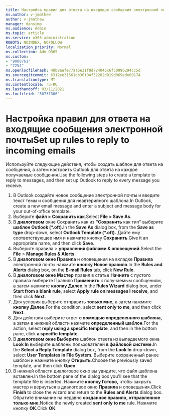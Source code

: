 ```yaml
---
title: Настройка правил для ответа на входящие сообщения электронной почты
ms.author: v-jmathew
author: v-jmathew
manager: dansimp
ms.audience: Admin
ms.topic: article
ms.service: o365-administration
ROBOTS: NOINDEX, NOFOLLOW
localization_priority: Normal
ms.collection: Adm_O365
ms.custom:
- "9000761"
- "7254"
ms.openlocfilehash: 49b8aafe77aa6e31f8d724046c6fc0996294cc5d
ms.sourcegitcommit: 6312ee31561db36104f32282d019d069ede69174
ms.translationtype: MT
ms.contentlocale: ru-RU
ms.lasthandoff: 03/11/2021
ms.locfileid: "50737306"
---
```

# <a name="set-up-rules-to-reply-to-incoming-emails"></a><span data-ttu-id="70c47-102">Настройка правил для ответа на входящие сообщения электронной почты</span><span class="sxs-lookup"><span data-stu-id="70c47-102">Set up rules to reply to incoming emails</span></span>

<span data-ttu-id="70c47-103">Используйте следующие действия, чтобы создать шаблон для ответа на сообщения, а затем настроить Outlook для ответа на каждое получаемые сообщения.</span><span class="sxs-lookup"><span data-stu-id="70c47-103">Use the following steps to create a template to reply to messages, and then set up Outlook to reply to every message you receive.</span></span>

1. <span data-ttu-id="70c47-104">В Outlook создайте новое сообщение электронной почты и введите текст темы и сообщения для неавтерийного шаблона.</span><span class="sxs-lookup"><span data-stu-id="70c47-104">In Outlook, create a new email message and enter a subject and message body for your out-of-office template.</span></span>
2. <span data-ttu-id="70c47-105">Выберите **файл > Сохранить как**.</span><span class="sxs-lookup"><span data-stu-id="70c47-105">Select **File > Save As**.</span></span>
3. <span data-ttu-id="70c47-106">В **диалоговом** окне Сохранить как из **"Сохранить** как тип" выберите **шаблон Outlook (\*.oft).**</span><span class="sxs-lookup"><span data-stu-id="70c47-106">In the **Save As** dialog box, from the **Save as type** drop-down, select **Outlook Template (\*.oft).**</span></span> <span data-ttu-id="70c47-107">Дайте ему соответствующее имя и нажмите кнопку **Сохранить**.</span><span class="sxs-lookup"><span data-stu-id="70c47-107">Give it an appropriate name, and then click **Save**.</span></span>
4. <span data-ttu-id="70c47-108">Выберите правила  >  **управления файлами & оповещений.**</span><span class="sxs-lookup"><span data-stu-id="70c47-108">Select the **File** > **Manage Rules & Alerts**.</span></span>
5. <span data-ttu-id="70c47-109">В **диалоговом окне Правила** и оповещения на вкладке **Правила** электронной почты нажмите **кнопку Новое правило**.</span><span class="sxs-lookup"><span data-stu-id="70c47-109">In the **Rules and Alerts** dialog box, on the **E-mail Rules** tab, click **New Rule**.</span></span>
6. <span data-ttu-id="70c47-110">В **диалоговом окне Мастер** правил в статье **Начните** с пустого правила выберите Правило **Применить** к получаемым сообщениям, а затем нажмите **кнопку Далее**.</span><span class="sxs-lookup"><span data-stu-id="70c47-110">In the **Rules Wizard** dialog box, under **Start from a blank rule**, select **Apply rule on messages I receive**, and then click **Next**.</span></span>
7. <span data-ttu-id="70c47-111">Для условия выберите отправить **только мне,** а затем нажмите **кнопку Далее**.</span><span class="sxs-lookup"><span data-stu-id="70c47-111">For the condition, select **sent only to me**, and then click **Next**.</span></span>
8. <span data-ttu-id="70c47-112">Для действия выберите ответ **с помощью определенного шаблона,** а затем в нижней области нажмите **определенный шаблон**.</span><span class="sxs-lookup"><span data-stu-id="70c47-112">For the action, select **reply using a specific template**, and then in the bottom pane, click **a specific template**.</span></span>
9. <span data-ttu-id="70c47-113">В **диалоговом окне Выберите** шаблон ответа из выпадаемого окна **Look In** выберите шаблоны пользователей **в файловой системе.**</span><span class="sxs-lookup"><span data-stu-id="70c47-113">In the **Select a Reply Template** dialog box, from the **Look In** drop-down, select **User Templates in File System**.</span></span> <span data-ttu-id="70c47-114">Выберите сохраненный ранее шаблон и нажмите кнопку **Открыть**.</span><span class="sxs-lookup"><span data-stu-id="70c47-114">Choose the previously saved template, and then click **Open**.</span></span>
10. <span data-ttu-id="70c47-115">В нижней области диалоговое окно вы увидите, что файл шаблона вставлен.</span><span class="sxs-lookup"><span data-stu-id="70c47-115">In the bottom pane of the dialog box you'll see that the template file is inserted.</span></span> <span data-ttu-id="70c47-116">Нажмите **кнопку Готово,** чтобы закрыть мастер и вернуться в диалоговое окно **Правила** и оповещения.</span><span class="sxs-lookup"><span data-stu-id="70c47-116">Click **Finish** to close the wizard and return to the **Rules and Alerts** dialog box.</span></span> <span data-ttu-id="70c47-117">Обратите внимание на недавно **созданное правило, отправленное только мне.**</span><span class="sxs-lookup"><span data-stu-id="70c47-117">Notice the newly created **sent only to me** rule.</span></span> <span data-ttu-id="70c47-118">Нажмите кнопку **ОК**.</span><span class="sxs-lookup"><span data-stu-id="70c47-118">Click **OK**.</span></span>
